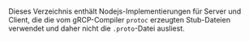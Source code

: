 <br>

Dieses Verzeichnis enthält Nodejs-Implementierungen für Server und Client, die die vom
gRCP-Compiler `protoc` erzeugten Stub-Dateien verwendet und daher nicht die `.proto`-Datei 
ausliest.

<br>